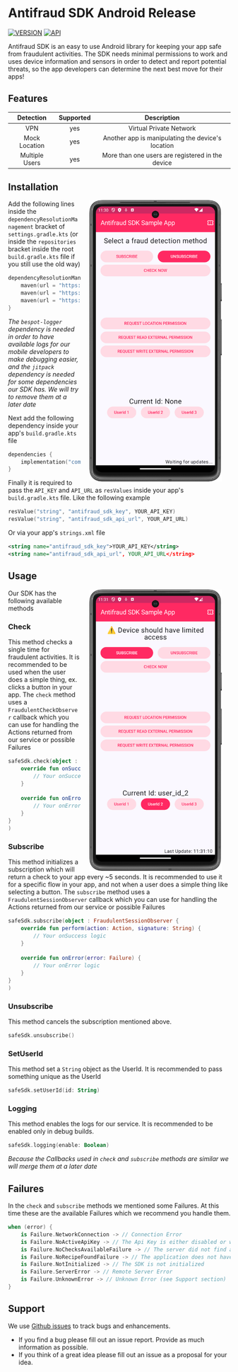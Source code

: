 # Antifraud SDK Android Release

[![VERSION](https://img.shields.io/badge/VERSION-0.4.8-green)](#)
[![API](https://img.shields.io/badge/API-24%2B-brightgreen.svg?style=flat)](#)

Antifraud SDK is an easy to use Android library for keeping your app safe from fraudulent activities.
The SDK needs minimal permissions to work and uses device information and sensors in order to detect and report potential threats,
so the app developers can determine the next best move for their apps!

## Features
|   Detection     	   | Supported  	 |          Description                    	           |
|:-------------------:|:------------:|:---------------------------------------------------:|
|    VPN        	     |   yes    	   |       Virtual Private Network              	        |
|  Mock Location   	  |   yes    	   | Another app is manipulating the device's location 	 |
| Multiple  Users  	  |   yes    	   |  More than one users are registered in the device	  |

## Installation

<img src="screenshots/sample_start.png" width="300" align="right" hspace="20">

Add the following lines inside the `dependencyResolutionManagement` bracket of `settings.gradle.kts` 
(or inside the `repositories` bracket inside the root `build.gradle.kts` file if you still use the old way)

```kotlin
dependencyResolutionManagement {
    maven(url = "https://artifactory.bespot.com/artifactory/bespot-antifraud")
    maven(url = "https://artifactory.bespot.com/artifactory/bespot-logger")
    maven(url = "https://jitpack.io" )
}
```
_The `bespot-logger` dependency is needed in order to have available logs for our mobile developers to make debugging easier,
and the `jitpack` dependency is needed for  some dependencies our SDK has. We will try to remove them at a later date_

Next add the following dependency inside your app's `build.gradle.kts` file
```kotlin
dependencies {
    implementation("com.bespot.antifraud:sdk-android:$latest_version")
}
```

Finally it is required to pass the `API_KEY` and `API_URL` as `resValues` inside your app's `build.gradle.kts` file. Like the following example
```kotlin
resValue("string", "antifraud_sdk_key", YOUR_API_KEY)
resValue("string", "antifraud_sdk_api_url", YOUR_API_URL)
```
Or via your app's `strings.xml` file
```xml
<string name="antifraud_sdk_key">YOUR_API_KEY</string>
<string name="antifraud_sdk_api_url", YOUR_API_URL</string>
```
## Usage

<img src="screenshots/sample_subscribe.png" width="300" align="right" hspace="20">

Our SDK has the following available methods

### Check
This method checks a single time for fraudulent activities. It is recommended to be used when the user does a simple thing, ex. clicks a button in your app.
The `check` method uses a `FraudulentCheckObserver` callback which you can use for handling the Actions returned from our service or possible Failures
```kotlin
safeSdk.check(object : FraudulentCheckObserver {
    override fun onSuccess(action: Action, signature: String) {
        // Your onSuccess logic
    }

    override fun onError(error: Failure) {
        // Your onError logic
    }
}
)
```

### Subscribe
This method initializes a subscription which will return a check to your app every ~5 seconds. It is recommended to use it for a 
specific flow in your app, and not when a user does a simple thing like selecting a button.
The `subscribe` method uses a `FraudulentSessionObserver` callback which you can use for handling the Actions returned from our service or possible Failures
```kotlin
safeSdk.subscribe(object : FraudulentSessionObserver {
    override fun perform(action: Action, signature: String) {
        // Your onSuccess logic
    }

    override fun onError(error: Failure) {
        // Your onError logic
    }
}
)
```

### Unsubscribe
This method cancels the subscription mentioned above.
```kotlin
safeSdk.unsubscribe()
```
### SetUserId
This method set a `String` object as the UserId. It is recommended to pass something unique as the UserId
```kotlin
safeSdk.setUserId(id: String)
```

### Logging
This method enables the logs for our service. It is recommended to be enabled only in debug builds.
```kotlin
safeSdk.logging(enable: Boolean)
```


_Because the Callbacks used in `check` and `subscribe` methods are similar we will merge them at a later date_

## Failures
In the `check` and `subscribe` methods we mentioned some Failures. At this time these are the available Failures which we recommend you handle them.
```kotlin
when (error) {
    is Failure.NetworkConnection -> // Connection Error
    is Failure.NoActiveApiKey -> // The Api Key is either disabled or wrong
    is Failure.NoChecksAvailableFailure -> // The server did not find available Checks
    is Failure.NoRecipeFoundFailure -> // The application does not have a valid Recipe
    is Failure.NotInitialized -> // The SDK is not initialized
    is Failure.ServerError -> // Remote Server Error
    is Failure.UnknownError -> // Unknown Error (see Support section)
}
```

## Support
We use [Github issues](https://github.com/bespot/Antifraud-SDK-Android-Release/issues) to track bugs and enhancements.

- If you find a bug please fill out an issue report. Provide as much information as possible.
- If you think of a great idea please fill out an issue as a proposal for your idea.
